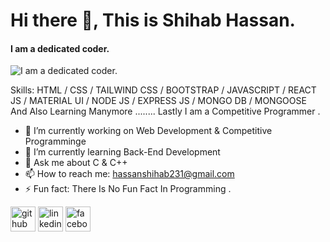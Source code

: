 # Hi there 👋, This is Shihab Hassan.
#### I am a dedicated coder.
![I am a dedicated coder.](https://img.freepik.com/premium-vector/young-programmer-code-client-projects-developer-writing-program-code-flat-vector_530733-1137.jpg?size=626&ext=jpg)


Skills: HTML / CSS / TAILWIND CSS / BOOTSTRAP / JAVASCRIPT / REACT JS / MATERIAL UI / NODE JS / EXPRESS JS / MONGO DB / MONGOOSE And Also Learning Manymore ........
  Lastly I am a Competitive Programmer . 

- 🔭 I’m currently working on Web Development & Competitive Programminge  
- 🌱 I’m currently learning Back-End Development  
- 💬 Ask me about C & C++ 
- 📫 How to reach me: hassanshihab231@gmail.com 
- ⚡ Fun fact: There Is No Fun Fact In Programming . 


[<img src='https://cdn.jsdelivr.net/npm/simple-icons@3.0.1/icons/github.svg' alt='github' height='40'>](https://github.com/shihabhassannaim)  [<img src='https://cdn.jsdelivr.net/npm/simple-icons@3.0.1/icons/linkedin.svg' alt='linkedin' height='40'>](https://www.linkedin.com/in/md-shihab-hassan-naim-014811254/)  [<img src='https://cdn.jsdelivr.net/npm/simple-icons@3.0.1/icons/facebook.svg' alt='facebook' height='40'>](https://www.facebook.com/sihab.hasan.39)  





